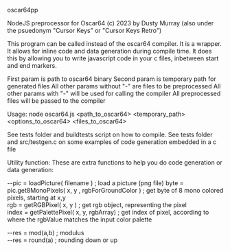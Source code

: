 oscar64pp

NodeJS preprocessor for Oscar64
(c) 2023 by Dusty Murray (also under the psuedonym "Cursor Keys" or "Cursor Keys Retro")

This program can be called instead of the oscar64 compiler.
It is a wrapper.  It allows for inline code and data generation during compile time.
It does this by allowing you to write javascript code in your c files, inbetween start and end markers.

First param is path to oscar64 binary 
Second param is temporary path for generated files
All other params without "-" are files to be preprocessed
All other params with "-" will be used for calling the compiler
All preprocessed files will be passed to the compiler
    
Usage:
node oscar64.js <path_to_oscar64> <temporary_path> <options_to_oscar64> <files_to_oscar64>

See tests folder and buildtests script on how to compile.
See tests folder and src/testgen.c on some examples of code generation embedded in a c file

Utility function:
These are extra functions to help you do code generation or data generation:

--pic = loadPicture( filename )  ; load a picture (png file)
byte = pic.get8MonoPixels( x, y , rgbForGroundColor )   ; get byte of 8 mono colored pixels, starting at x,y  
rgb = getRGBPixel( x, y )                               ; get rgb object, representing the pixel  
index = getPalettePixel( x, y, rgbArray)                ; get index of pixel, according to where the rgbValue matches the input color palette  

--res = mod(a,b)                 ; modulus  
--res = round(a)                 ; rounding down or up  
